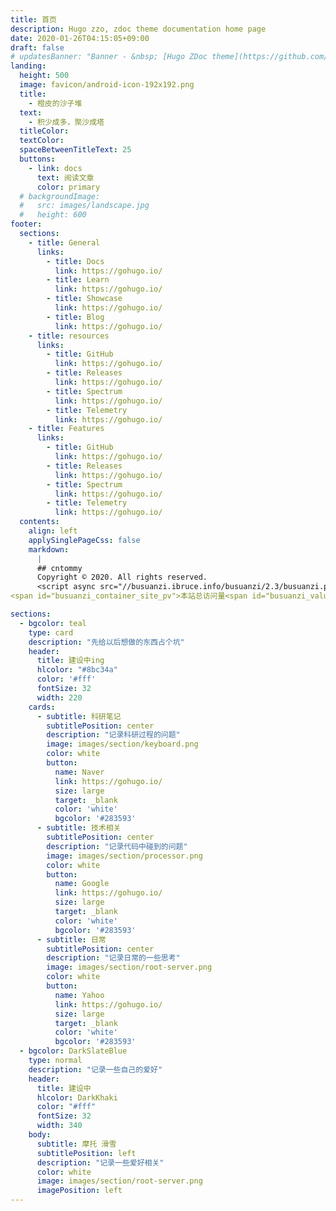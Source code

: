```yaml
---
title: 首页
description: Hugo zzo, zdoc theme documentation home page
date: 2020-01-26T04:15:05+09:00
draft: false
# updatesBanner: "Banner - &nbsp; [Hugo ZDoc theme](https://github.com/zzossig/hugo-theme-zdoc) &nbsp; just arrived"
landing:
  height: 500
  image: favicon/android-icon-192x192.png
  title:
    - 橙皮的沙子堆
  text:
    - 积少成多，聚沙成塔
  titleColor:
  textColor:
  spaceBetweenTitleText: 25
  buttons:
    - link: docs
      text: 阅读文章
      color: primary
  # backgroundImage: 
  #   src: images/landscape.jpg
  #   height: 600
footer:
  sections:
    - title: General
      links:
        - title: Docs
          link: https://gohugo.io/
        - title: Learn
          link: https://gohugo.io/
        - title: Showcase
          link: https://gohugo.io/
        - title: Blog
          link: https://gohugo.io/
    - title: resources
      links:
        - title: GitHub
          link: https://gohugo.io/
        - title: Releases
          link: https://gohugo.io/
        - title: Spectrum
          link: https://gohugo.io/
        - title: Telemetry
          link: https://gohugo.io/
    - title: Features
      links:
        - title: GitHub
          link: https://gohugo.io/
        - title: Releases
          link: https://gohugo.io/
        - title: Spectrum
          link: https://gohugo.io/
        - title: Telemetry
          link: https://gohugo.io/
  contents: 
    align: left
    applySinglePageCss: false
    markdown:
      |
      ## cntommy
      Copyright © 2020. All rights reserved.
      <script async src="//busuanzi.ibruce.info/busuanzi/2.3/busuanzi.pure.mini.js"></script>
<span id="busuanzi_container_site_pv">本站总访问量<span id="busuanzi_value_site_pv"></span>次</span>

sections:
  - bgcolor: teal
    type: card
    description: "先给以后想做的东西占个坑"
    header: 
      title: 建设中ing
      hlcolor: "#8bc34a"
      color: '#fff'
      fontSize: 32
      width: 220
    cards:
      - subtitle: 科研笔记
        subtitlePosition: center
        description: "记录科研过程的问题"
        image: images/section/keyboard.png
        color: white
        button: 
          name: Naver
          link: https://gohugo.io/
          size: large
          target: _blank
          color: 'white'
          bgcolor: '#283593'
      - subtitle: 技术相关
        subtitlePosition: center
        description: "记录代码中碰到的问题"
        image: images/section/processor.png
        color: white
        button: 
          name: Google
          link: https://gohugo.io/
          size: large
          target: _blank
          color: 'white'
          bgcolor: '#283593'
      - subtitle: 日常
        subtitlePosition: center
        description: "记录日常的一些思考"
        image: images/section/root-server.png
        color: white
        button: 
          name: Yahoo
          link: https://gohugo.io/
          size: large
          target: _blank
          color: 'white'
          bgcolor: '#283593'
  - bgcolor: DarkSlateBlue
    type: normal
    description: "记录一些自己的爱好"
    header:
      title: 建设中
      hlcolor: DarkKhaki
      color: "#fff"
      fontSize: 32
      width: 340
    body:
      subtitle: 摩托 滑雪
      subtitlePosition: left
      description: "记录一些爱好相关"
      color: white
      image: images/section/root-server.png
      imagePosition: left
---
```


